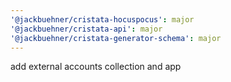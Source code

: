 ```yaml
---
'@jackbuehner/cristata-hocuspocus': major
'@jackbuehner/cristata-api': major
'@jackbuehner/cristata-generator-schema': major
---
```


add external accounts collection and app
